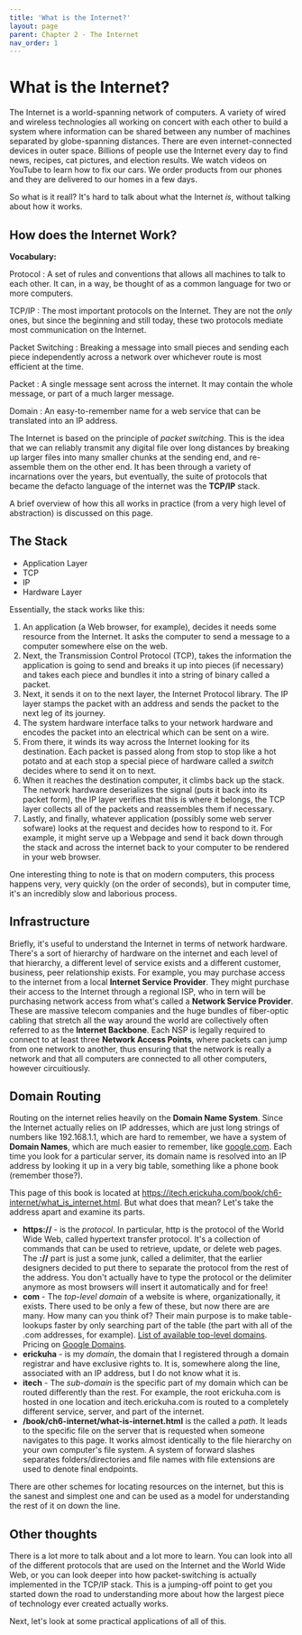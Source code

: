 ```yaml
--- 
title: 'What is the Internet?'
layout: page
parent: Chapter 2 - The Internet
nav_order: 1
---
```


What is the Internet?
=====================

The Internet is a world-spanning network of computers. A variety of wired and wireless technologies all working on concert with each other to build a system where information can be shared between any number of machines separated by globe-spanning distances. There are even internet-connected devices in outer space. Billions of people use the Internet every day to find news, recipes, cat pictures, and election results. We watch videos on YouTube to learn how to fix our cars. We order products from our phones and they are delivered to our homes in a few days.

So what is it reall? It's hard to talk about what the Internet *is*, without talking about how it works.

How does the Internet Work?
---------------------------

**Vocabulary:**

Protocol
: A set of rules and conventions that allows all machines to talk to each other. It can, in a way, be thought of as a common language for two or more computers.

TCP/IP
: The most important protocols on the Internet. They are not the *only* ones, but since the beginning and still today, these two protocols mediate most communication on the Internet.

Packet Switching
: Breaking a message into small pieces and sending each piece independently across a network over whichever route is most efficient at the time.

Packet
: A single message sent across the internet. It may contain the whole message, or part of a much larger message.

Domain
: An easy-to-remember name for a web service that can be translated into an IP address.

The Internet is based on the principle of *packet switching*. This is
the idea that we can reliably transmit any digital file over long
distances by breaking up larger files into many smaller chunks at the
sending end, and re-assemble them on the other end. It has been through
a variety of incarnations over the years, but eventually, the suite of
protocols that became the defacto language of the internet was the
**TCP/IP** stack.

A brief overview of how this all works in practice (from a very high
level of abstraction) is discussed on this page.

The Stack
---------

-   Application Layer
-   TCP
-   IP
-   Hardware Layer

Essentially, the stack works like this:

1.  An application (a Web browser, for example), decides it needs some
    resource from the Internet. It asks the computer to send a message to a computer somewhere else on the web.
2.  Next, the Transmission Control Protocol (TCP), takes the information the
    application is going to send and breaks it up into pieces
    (if necessary) and takes each piece and bundles it into a string of binary called a packet.
3.  Next, it sends it on to the next layer, the Internet
    Protocol library. The IP layer stamps the packet with an address and
    sends the packet to the next leg of its journey.
4.  The system hardware interface talks to your network hardware and
    encodes the packet into an electrical which can be sent on
    a wire.
5.  From there, it winds its way across the Internet looking for
    its destination. Each packet is passed along from stop to stop like
    a hot potato and at each stop a special piece of hardware called a *switch* decides where to send it on
    to next.
6.  When it reaches the destination computer, it climbs back up
    the stack. The network hardware deserializes the signal (puts it
    back into its packet form), the IP layer verifies that this is where
    it belongs, the TCP layer collects all of the packets and
    reassembles them if necessary.
7.  Lastly, and finally, whatever application (possibly some web
    server sofware) looks at the request and decides how to respond
    to it. For example, it might serve up a Webpage and send it back
    down through the stack and across the internet back to your computer
    to be rendered in your web browser.

One interesting thing to note is that on modern computers, this process happens very, very
quickly (on the order of seconds), but in computer time, it's an
incredibly slow and laborious process.

Infrastructure
--------------

Briefly, it's useful to understand the Internet in terms of network
hardware. There's a sort of hierarchy of hardware on the internet and
each level of that hierarchy, a different level of service exists and a
different customer, business, peer relationship exists. For example, you
may purchase access to the internet from a local **Internet Service
Provider**. They might purchase their access to the Internet through a
regional ISP, who in tern will be purchasing network access from what's
called a **Network Service Provider**. These are massive telecom
companies and the huge bundles of fiber-optic cabling that stretch all
the way around the world are collectively often referred to as the
**Internet Backbone**. Each NSP is legally required to connect to at
least three **Network Access Points**, where packets can jump from one
network to another, thus ensuring that the network is really a network
and that all computers are connected to all other computers, however
circuitiously.

Domain Routing
--------------

Routing on the internet relies heavily on the **Domain Name System**. Since the Internet actually relies on IP addresses, which are just long strings of numbers like 192.168.1.1, which are hard to remember, we have a system of **Domain Names**, which are much easier to remember, like [google.com](http://www.google.com). Each time you look for a particular server, its domain name is resolved into an IP address by looking it up in a very big table, something like a phone book (remember those?).

This page of this book is located at
<https://itech.erickuha.com/book/ch6-internet/what_is_internet.html>.
But what does that mean? Let's take the address apart and examine its
parts.

-   **https://** - is the *protocol*. In particular, http is the
    protocol of the World Wide Web, called hypertext transfer protocol.
    It's a collection of commands that can be used to retrieve, update,
    or delete web pages. The **://** part is just a some junk, called a delimiter, that the earlier designers decided to put there to separate the protocol from the rest of the address. You don't actually have to type the protocol or the delimiter anymore as most browsers will insert it automatically and for free!
-   **com** - The *top-level domain* of a website is where,
    organizationally, it exists. There used to be only a few of these,
    but now there are are many. How many can you think of? Their main purpose is to make
    table-lookups faster by only searching part of the table (the part
    with all of the .com addresses, for example). [List of available
    top-level
    domains](https://en.wikipedia.org/wiki/List_of_Internet_top-level_domains).
    Pricing on [Google
    Domains](https://support.google.com/domains/answer/6010092?hl=en&_ga=2.145819828.1409918622.1547064263-1471332043.1547064263).
-   **erickuha** - is my *domain*, the domain that I registered
    through a domain registrar and have exclusive rights to. It is,
    somewhere along the line, associated with an IP address, but I do
    not know what it is.
-   **itech** - The *sub-domain* is the specific part of my domain which
    can be routed differently than the rest. For example, the root
    erickuha.com is hosted in one location and itech.erickuha.com is
    routed to a completely different service, server, and part of
    the internet.
-   **/book/ch6-internet/what-is-internet.html** is the called a *path*.
    It leads to the specific file on the server that is requested when
    someone navigates to this page. It works almost identically to the
    file hierarchy on your own computer's file system. A system of
    forward slashes separates folders/directories and file names with
    file extensions are used to denote final endpoints.

There are other schemes for locating resources on the internet, but this
is the sanest and simplest one and can be used as a model for
understanding the rest of it on down the line.

Other thoughts
--------------

There is a lot more to talk about and a lot more to learn. You can look
into all of the different protocols that are used on the Internet and
the World Wide Web, or you can look deeper into how packet-switching is
actually implemented in the TCP/IP stack. This is a jumping-off point to
get you started down the road to understanding more about how the
largest piece of technology ever created actually works.

Next, let's look at some practical applications of all of this.
